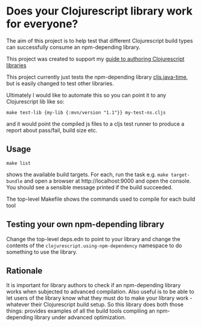 # Does your Clojurescript library work for everyone?

The aim of this project is to help test that different Clojurescript build types can 
successfully consume an npm-depending library.

This project was created to support my [guide to authoring Clojurescript libraries](http://widdindustries.com/cljs-npm-libraries/)

This project currently just tests the npm-depending library [cljs.java-time](https://github.com/henryw374/cljs.java-time), but is easily changed to test other libraries.

Ultimately I would like to automate this so you can point it to any Clojurescript lib like so:

```
make test-lib {my-lib {:mvn/version "1.1"}} my-test-ns.cljs
``` 

and it would point the compiled js files to a cljs test runner to produce a report about pass/fail, build size etc.

## Usage

```
make list

```

shows the available build targets. For each, run the task e.g. `make target-bundle` and open a browser at http://localhost:9000 and open the console.
You should see a sensible message printed if the build succeeded.

The top-level Makefile shows the commands used to compile for each build tool

## Testing your own npm-depending library

Change the top-level deps.edn to point to your library and change the contents of the 
`clojurescript.using-npm-dependency` namespace to do something to use the library.

## Rationale

It is important for library authors to check if an npm-depending library works when subjected to advanced 
compilation. Also useful is to be able to let users of the library know what they must do to make
your library work  - whatever their Clojurescript build setup. So this library does both those 
things: provides examples of all the build tools compiling an npm-depending library under advanced
optimization.  
